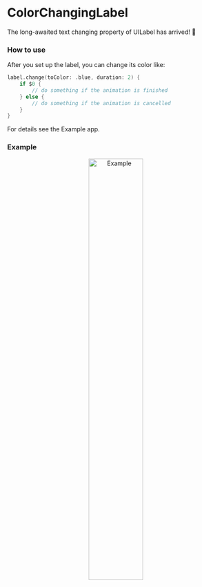 # ColorChangingLabel
The long-awaited text changing property of UILabel has arrived! 🥳

### How to use

After you set up the label, you can change its color like:

```swift
label.change(toColor: .blue, duration: 2) {
    if $0 {
        // do something if the animation is finished
    } else {
        // do something if the animation is cancelled
    }
}
```

For details see the Example app.

### Example

<p style="text-align:center;"><img src="https://github.com/stateman92/ColorChangingLabel/blob/main/Resources/screenrecording.gif?raw=true" width="50%" alt="Example"></p>
